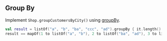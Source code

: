 ## Group By

Implement `Shop.groupCustomersByCity()` using
[groupBy](http://kotlinlang.org/api/latest/jvm/stdlib/kotlin/group-by.html).

```kotlin
val result = listOf("a", "b", "ba", "ccc", "ad").groupBy { it.length() }
result == mapOf(1 to listOf("a", "b"), 2 to listOf("ba", "ad"), 3 to listOf("ccc"))
```